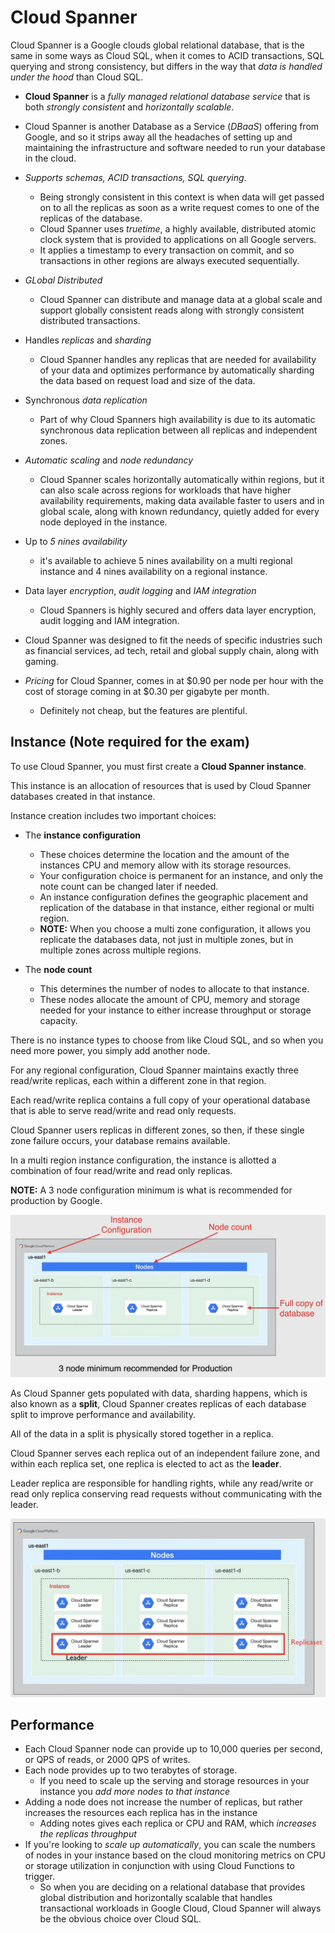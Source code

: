 # Cloud Spanner

Cloud Spanner is a Google clouds global relational database, that is the same in some ways as Cloud SQL, when it comes to ACID transactions, SQL querying and strong consistency, but differs in the way that *data is handled under the hood* than Cloud SQL.

- **Cloud Spanner** is a *fully managed relational database service* that is both *strongly consistent* and *horizontally scalable*.

- Cloud Spanner is another Database as a Service (*DBaaS*) offering from Google, and so it strips away all the headaches of setting up and maintaining the infrastructure and software needed to run your database in the cloud.

- *Supports schemas, ACID transactions, SQL querying*.
  - Being strongly consistent in this context is when data will get passed on to all the replicas as soon as a write request comes to one of the replicas of the database.
  - Cloud Spanner uses *truetime*, a highly available, distributed atomic clock system that is provided to applications on all Google servers.
  - It applies a timestamp to every transaction on commit, and so transactions in other regions are always executed sequentially.

- *GLobal Distributed*
  - Cloud Spanner can distribute and manage data at a global scale and support globally consistent reads along with strongly consistent distributed transactions.

- Handles *replicas* and *sharding*
  - Cloud Spanner handles any replicas that are needed for availability of your data and optimizes performance by automatically sharding the data based on request load and size of the data.

- Synchronous *data replication*
  - Part of why Cloud Spanners high availability is due to its automatic synchronous data replication between all replicas and independent zones.

- *Automatic scaling* and *node redundancy*
  - Cloud Spanner scales horizontally automatically within regions, but it can also scale across regions for workloads that have higher availability requirements, making data available faster to users and in global scale, along with known redundancy, quietly added for every node deployed in the instance.

- Up to *5 nines availability*
  - it's available to achieve 5 nines availability on a multi regional instance and 4 nines availability on a regional instance.

- Data layer *encryption*, *audit logging* and *IAM integration*
  - Cloud Spanners is highly secured and offers data layer encryption, audit logging and IAM integration.

- Cloud Spanner was designed to fit the needs of specific industries such as financial services, ad tech, retail and global supply chain, along with gaming.

- *Pricing* for Cloud Spanner, comes in at $0.90 per node per hour with the cost of storage coming in at $0.30 per gigabyte per month.
  - Definitely not cheap, but the features are plentiful.

## Instance (Note required for the exam)

To use Cloud Spanner, you must first create a **Cloud Spanner instance**.

This instance is an allocation of resources that is used by Cloud Spanner databases created in that instance.

Instance creation includes two important choices:

- The **instance configuration**
  - These choices determine the location and the amount of the instances CPU and memory allow with its storage resources.
  - Your configuration choice is permanent for an instance, and only the note count can be changed later if needed.
  - An instance configuration defines the geographic placement and replication of the database in that instance, either regional or multi region.
  - **NOTE:** When you choose a multi zone configuration, it allows you replicate the databases data, not just in multiple zones, but in multiple zones across multiple regions.

- The **node count**
  - This determines the number of nodes to allocate to that instance.
  - These nodes allocate the amount of CPU, memory and storage needed for your instance to either increase throughput or storage capacity.

There is no instance types to choose from like Cloud SQL, and so when you need more power, you simply add another node.

For any regional configuration, Cloud Spanner maintains exactly three read/write replicas, each within a different zone in that region.

Each read/write replica contains a full copy of your operational database that is able to serve read/write and read only requests.

Cloud Spanner users replicas in different zones, so then, if these single zone failure occurs, your database remains available.

In a multi region instance configuration, the instance is allotted a combination of four read/write and read only replicas.

**NOTE:** A 3 node configuration minimum is what is recommended for production by Google.

![Cloud Spanner](images/05_Cloud_Spanner_01.png)

As Cloud Spanner gets populated with data, sharding happens, which is also known as a **split**, Cloud Spanner creates replicas of each database split to improve performance and availability.

All of the data in a split is physically stored together in a replica.

Cloud Spanner serves each replica out of an independent failure zone, and within each replica set, one replica is elected to act as the **leader**.

Leader replica are responsible for handling rights, while any read/write or read only replica conserving read requests without communicating with the leader. 

![Cloud Spanner](images/05_Cloud_Spanner_02.png)

## Performance

- Each Cloud Spanner node can provide up to 10,000 queries per second, or QPS of reads, or 2000 QPS of writes.
- Each node provides up to two terabytes of storage.
  - If you need to scale up the serving and storage resources in your instance you *add more nodes to that instance*
- Adding a node does not increase the number of replicas, but rather increases the resources each replica has in the instance
  - Adding notes gives each replica or CPU and RAM, which *increases the replicas throughput*
- If you're looking to *scale up automatically*, you can scale the numbers of nodes in your instance based on the cloud monitoring metrics on CPU or storage utilization in conjunction with using Cloud Functions to trigger.
  - So when you are deciding on a relational database that provides global distribution and horizontally scalable that handles transactional workloads in Google Cloud, Cloud Spanner will always be the obvious choice over Cloud SQL.